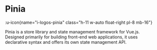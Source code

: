 # Pinia

:u-icon{name="i-logos-pinia" class="h-11 w-auto float-right pl-8 mb-16"}

Pinia is a store library and state management framework for Vue.js. Designed primarily for building front-end web applications, it uses declarative syntax and offers its own state management API.
